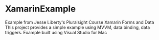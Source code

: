 # XamarinExample
Example from Jesse Liberty's Pluralsight Course Xamarin Forms and Data
This project provides a simple example using MVVM, data binding, data triggers.
Example built using Visual Studio for Mac

